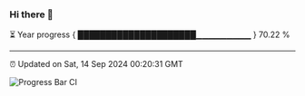 ### Hi there 👋

⏳ Year progress { █████████████████████▁▁▁▁▁▁▁▁▁ } 70.22 %

---

⏰ Updated on Sat, 14 Sep 2024 00:20:31 GMT

![Progress Bar CI](https://github.com/liununu/liununu/workflows/Progress%20Bar%20CI/badge.svg)
